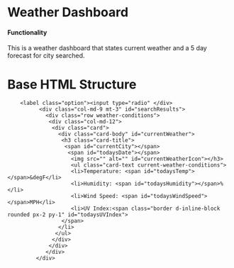 # Weather Dashboard







#### Functionality 

This is a weather dashboard that states current weather and a 5 day forecast for city searched.



# Base HTML Structure
        <label class="option"><input type="radio" </div>
              <div class="col-md-9 mt-3" id="searchResults">
                <div class="row weather-conditions">
                 <div class="col-md-12">
                  <div class="card">
                    <div class="card-body" id="currentWeather">
                     <h3 class="card-title">
                      <span id="currentCity"></span>
                       <span id="todaysDate"></span>
                        <img src="" alt="" id="currentWeatherIcon"></h3>
                        <ul class="card-text current-weather-conditions">
                        <li>Temperature: <span id="todaysTemp"></span>&degF</li>
                        <li>Humidity: <span id="todaysHumidity"></span>%</li>
                        <li>Wind Speed: <span id="todaysWindSpeed"></span>MPH</li>
                        <li>UV Index:<span class="border d-inline-block rounded px-2 py-1" id="todaysUVIndex">
                     </span>
                    </li>
                   </ul>
                  </div>
                 </div>
                </div>
             </div>

